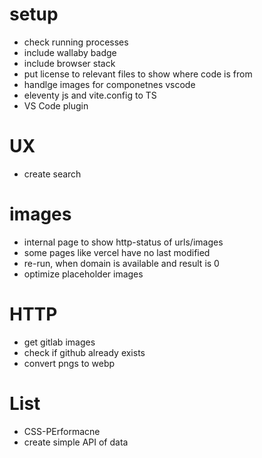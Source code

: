 # setup 
* check running processes
* include wallaby badge
* include browser stack
* put license to relevant files to show where code is from
* handlge images for componetnes vscode
* eleventy js and vite.config to TS
* VS Code plugin

# UX
* create search

# images
* internal page to show http-status of urls/images
* some pages like vercel have no last modified
* re-run, when domain is available and result is 0
* optimize placeholder images

# HTTP
* get gitlab images
* check if github already exists
* convert pngs to webp

# List
* CSS-PErformacne
* create simple API of data